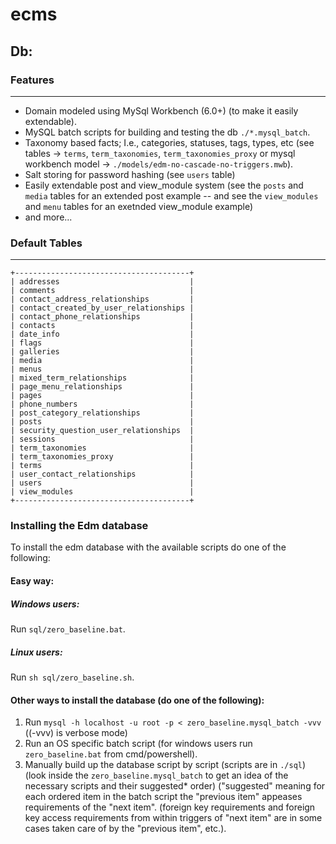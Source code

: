 # ecms

## Db:

### Features
----
- Domain modeled using MySql Workbench (6.0+) (to make it easily extendable).
- MySQL batch scripts for building and testing the db `./*.mysql_batch`.
- Taxonomy based facts;  I.e., categories, statuses, tags, types, etc (see tables ->
    `terms`, `term_taxonomies`, `term_taxonomies_proxy` or mysql workbench
    model -> `./models/edm-no-cascade-no-triggers.mwb`).
- Salt storing for password hashing (see `users` table)
- Easily extendable post and view_module system (see the `posts` and `media`
tables for an extended post example -- and see the `view_modules` and `menu` tables for
an exetnded view_module example)
- and more...

### Default Tables
----
```
+---------------------------------------+
| addresses                             |
| comments                              |
| contact_address_relationships         |
| contact_created_by_user_relationships |
| contact_phone_relationships           |
| contacts                              |
| date_info                             |
| flags                                 |
| galleries                             |
| media                                 |
| menus                                 |
| mixed_term_relationships              |
| page_menu_relationships               |
| pages                                 |
| phone_numbers                         |
| post_category_relationships           |
| posts                                 |
| security_question_user_relationships  |
| sessions                              |
| term_taxonomies                       |
| term_taxonomies_proxy                 |
| terms                                 |
| user_contact_relationships            |
| users                                 |
| view_modules                          |
+---------------------------------------+
```

### Installing the Edm database
To install the edm database with the available scripts do one of the following:

#### Easy way:
##### Windows users:
Run `sql/zero_baseline.bat`.

##### Linux users:
Run `sh sql/zero_baseline.sh`.

#### Other ways to install the database (do one of the following):
1. Run `mysql -h localhost -u root -p < zero_baseline.mysql_batch -vvv` ((-vvv) is verbose mode)
2. Run an OS specific batch script (for windows users run `zero_baseline.bat` from cmd/powershell).
3. Manually build up the database script by script (scripts are in `./sql`) (look inside the
    `zero_baseline.mysql_batch` to get an idea of the necessary scripts
    and their suggested* order) ("suggested" meaning for each ordered item
    in the batch script the "previous item" appeases requirements of the "next item". (foreign
    key requirements and foreign key access requirements from within triggers of "next item"
    are in some cases taken care of by the "previous item", etc.).
